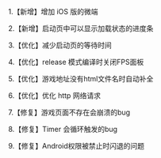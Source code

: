 1.【新增】增加 iOS 版的微端

2.【新增】启动页中可以显示加载状态的进度条

3.【优化】减少启动页的等待时间

4.【优化】release 模式编译时关闭FPS面板

5.【优化】游戏地址没有html文件名时自动补全

6.【优化】优化 http 网络请求

7.【修复】游戏页面不存在会崩溃的bug

8.【修复】Timer 会循环触发的bug

9.【修复】Android权限被禁止时闪退的问题
